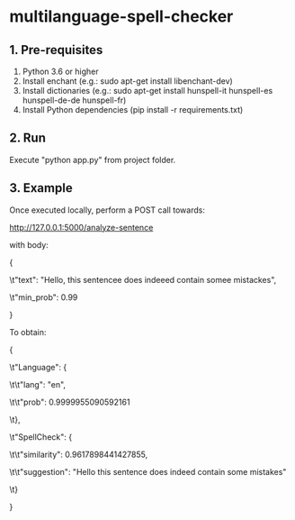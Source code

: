 # multilanguage-spell-checker


## 1. Pre-requisites

1) Python 3.6 or higher
2) Install enchant (e.g.: sudo apt-get install libenchant-dev)
3) Install dictionaries (e.g.: sudo apt-get install hunspell-it hunspell-es hunspell-de-de hunspell-fr)
4) Install Python dependencies (pip install -r requirements.txt)

## 2. Run

Execute "python app.py" from project folder.

## 3. Example

Once executed locally, perform a POST call towards:

http://127.0.0.1:5000/analyze-sentence

with body:

{

\t"text": "Hello, this sentencee does indeeed contain somee mistackes",

\t"min_prob": 0.99

}

To obtain:

{

\t"Language": {

\t\t"lang": "en",

\t\t"prob": 0.9999955090592161

\t},

\t"SpellCheck": {

\t\t"similarity": 0.9617898441427855,

\t\t"suggestion": "Hello this sentence does indeed contain some mistakes"

 \t}

}
